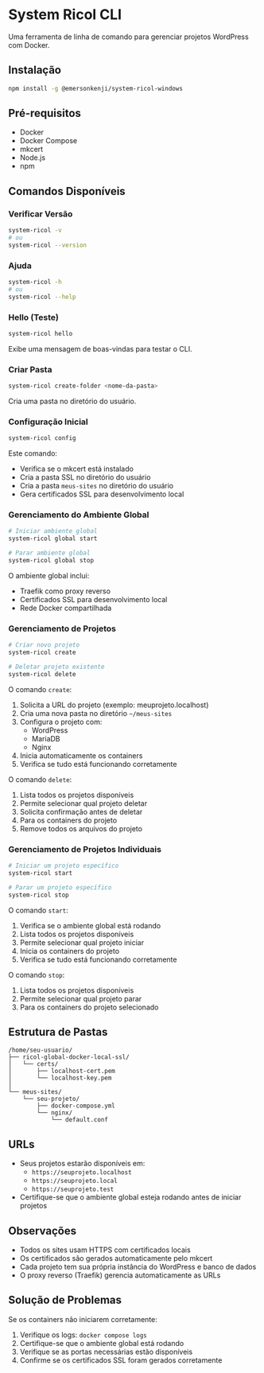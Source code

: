 # System Ricol CLI

Uma ferramenta de linha de comando para gerenciar projetos WordPress com Docker.

## Instalação

```bash
npm install -g @emersonkenji/system-ricol-windows
```

## Pré-requisitos

- Docker
- Docker Compose
- mkcert
- Node.js
- npm

## Comandos Disponíveis

### Verificar Versão
```bash
system-ricol -v
# ou
system-ricol --version
```

### Ajuda
```bash
system-ricol -h
# ou
system-ricol --help
```

### Hello (Teste)
```bash
system-ricol hello
```
Exibe uma mensagem de boas-vindas para testar o CLI.

### Criar Pasta
```bash
system-ricol create-folder <nome-da-pasta>
```
Cria uma pasta no diretório do usuário.

### Configuração Inicial
```bash
system-ricol config
```
Este comando:
- Verifica se o mkcert está instalado
- Cria a pasta SSL no diretório do usuário
- Cria a pasta `meus-sites` no diretório do usuário
- Gera certificados SSL para desenvolvimento local

### Gerenciamento do Ambiente Global
```bash
# Iniciar ambiente global
system-ricol global start

# Parar ambiente global
system-ricol global stop
```

O ambiente global inclui:
- Traefik como proxy reverso
- Certificados SSL para desenvolvimento local
- Rede Docker compartilhada

### Gerenciamento de Projetos
```bash
# Criar novo projeto
system-ricol create

# Deletar projeto existente
system-ricol delete
```

O comando `create`:
1. Solicita a URL do projeto (exemplo: meuprojeto.localhost)
2. Cria uma nova pasta no diretório `~/meus-sites`
3. Configura o projeto com:
   - WordPress
   - MariaDB
   - Nginx
4. Inicia automaticamente os containers
5. Verifica se tudo está funcionando corretamente

O comando `delete`:
1. Lista todos os projetos disponíveis
2. Permite selecionar qual projeto deletar
3. Solicita confirmação antes de deletar
4. Para os containers do projeto
5. Remove todos os arquivos do projeto

### Gerenciamento de Projetos Individuais
```bash
# Iniciar um projeto específico
system-ricol start

# Parar um projeto específico
system-ricol stop
```

O comando `start`:
1. Verifica se o ambiente global está rodando
2. Lista todos os projetos disponíveis
3. Permite selecionar qual projeto iniciar
4. Inicia os containers do projeto
5. Verifica se tudo está funcionando corretamente

O comando `stop`:
1. Lista todos os projetos disponíveis
2. Permite selecionar qual projeto parar
3. Para os containers do projeto selecionado

## Estrutura de Pastas

```
/home/seu-usuario/
├── ricol-global-docker-local-ssl/
│   └── certs/
│       ├── localhost-cert.pem
│       └── localhost-key.pem
│
└── meus-sites/
    └── seu-projeto/
        ├── docker-compose.yml
        └── nginx/
            └── default.conf
```

## URLs

- Seus projetos estarão disponíveis em:
  - `https://seuprojeto.localhost`
  - `https://seuprojeto.local`
  - `https://seuprojeto.test`
- Certifique-se que o ambiente global esteja rodando antes de iniciar projetos

## Observações

- Todos os sites usam HTTPS com certificados locais
- Os certificados são gerados automaticamente pelo mkcert
- Cada projeto tem sua própria instância do WordPress e banco de dados
- O proxy reverso (Traefik) gerencia automaticamente as URLs

## Solução de Problemas

Se os containers não iniciarem corretamente:
1. Verifique os logs: `docker compose logs`
2. Certifique-se que o ambiente global está rodando
3. Verifique se as portas necessárias estão disponíveis
4. Confirme se os certificados SSL foram gerados corretamente